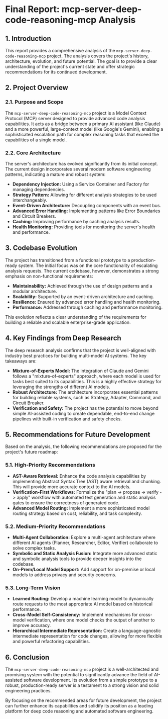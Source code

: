 # Final Report: mcp-server-deep-code-reasoning-mcp Analysis

## 1. Introduction

This report provides a comprehensive analysis of the `mcp-server-deep-code-reasoning-mcp` project. The analysis covers the project's history, architecture, evolution, and future potential. The goal is to provide a clear understanding of the project's current state and offer strategic recommendations for its continued development.

## 2. Project Overview

### 2.1. Purpose and Scope

The `mcp-server-deep-code-reasoning-mcp` project is a Model Context Protocol (MCP) server designed to provide advanced code analysis capabilities. It acts as a bridge between a primary AI assistant (like Claude) and a more powerful, large-context model (like Google's Gemini), enabling a sophisticated escalation path for complex reasoning tasks that exceed the capabilities of a single model.

### 2.2. Core Architecture

The server's architecture has evolved significantly from its initial concept. The current design incorporates several modern software engineering patterns, indicating a mature and robust system:

- **Dependency Injection:** Using a Service Container and Factory for managing dependencies.
- **Strategy Pattern:** Allowing for different analysis strategies to be used interchangeably.
- **Event-Driven Architecture:** Decoupling components with an event bus.
- **Advanced Error Handling:** Implementing patterns like Error Boundaries and Circuit Breakers.
- **Caching:** Improving performance by caching analysis results.
- **Health Monitoring:** Providing tools for monitoring the server's health and performance.

## 3. Codebase Evolution

The project has transitioned from a functional prototype to a production-ready system. The initial focus was on the core functionality of escalating analysis requests. The current codebase, however, demonstrates a strong emphasis on non-functional requirements:

- **Maintainability:** Achieved through the use of design patterns and a modular architecture.
- **Scalability:** Supported by an event-driven architecture and caching.
- **Resilience:** Ensured by advanced error handling and health monitoring.
- **Performance:** Addressed through caching and performance monitoring.

This evolution reflects a clear understanding of the requirements for building a reliable and scalable enterprise-grade application.

## 4. Key Findings from Deep Research

The deep research analysis confirms that the project is well-aligned with industry best practices for building multi-model AI systems. The key takeaways are:

- **Mixture-of-Experts Model:** The integration of Claude and Gemini follows a "mixture-of-experts" approach, where each model is used for tasks best suited to its capabilities. This is a highly effective strategy for leveraging the strengths of different AI models.
- **Robust Architecture:** The architecture incorporates essential patterns for building reliable systems, such as Strategy, Adapter, Command, and Circuit Breaker.
- **Verification and Safety:** The project has the potential to move beyond simple AI-assisted coding to create dependable, end-to-end change pipelines with built-in verification and safety checks.

## 5. Recommendations for Future Development

Based on the analysis, the following recommendations are proposed for the project's future roadmap:

### 5.1. High-Priority Recommendations

- **AST-Aware Retrieval:** Enhance the code analysis capabilities by implementing Abstract Syntax Tree (AST) aware retrieval and chunking. This will provide more accurate context to the AI models.
- **Verification-First Workflows:** Formalize the "plan -> propose -> verify -> apply" workflow with automated test generation and static analysis gates to ensure the correctness of generated code.
- **Advanced Model Routing:** Implement a more sophisticated model routing strategy based on cost, reliability, and task complexity.

### 5.2. Medium-Priority Recommendations

- **Multi-Agent Collaboration:** Explore a multi-agent architecture where different AI agents (Planner, Researcher, Editor, Verifier) collaborate to solve complex tasks.
- **Symbolic and Static Analysis Fusion:** Integrate more advanced static and symbolic analysis tools to provide deeper insights into the codebase.
- **On-Prem/Local Model Support:** Add support for on-premise or local models to address privacy and security concerns.

### 5.3. Long-Term Vision

- **Learned Routing:** Develop a machine learning model to dynamically route requests to the most appropriate AI model based on historical performance.
- **Cross-Model Self-Consistency:** Implement mechanisms for cross-model verification, where one model checks the output of another to improve accuracy.
- **Hierarchical Intermediate Representation:** Create a language-agnostic intermediate representation for code changes, allowing for more flexible and powerful refactoring capabilities.

## 6. Conclusion

The `mcp-server-deep-code-reasoning-mcp` project is a well-architected and promising system with the potential to significantly advance the field of AI-assisted software development. Its evolution from a simple prototype to a robust, production-ready server is a testament to a strong vision and solid engineering practices.

By focusing on the recommended areas for future development, the project can further enhance its capabilities and solidify its position as a leading platform for deep code reasoning and automated software engineering.
